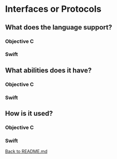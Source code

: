# Interfaces or Protocols

## What does the language support?

### Objective C 

### Swift

## What abilities does it have?

### Objective C 

### Swift

## How is it used?

### Objective C 

### Swift

[Back to README.md](README.md)
